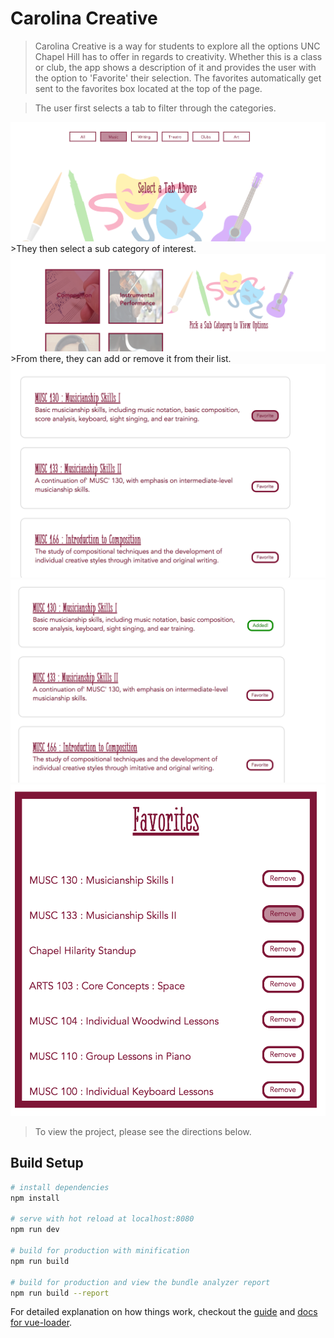 # Carolina Creative

> Carolina Creative is a way for students to explore all the options UNC Chapel Hill has to offer in regards to creativity. Whether this is a class or club, the app shows a description of it and provides the user with the option to 'Favorite' their selection. The favorites automatically get sent to the favorites box located at the top of the page.

> The user first selects a tab to filter through the categories.
<img src="/static/img/step1.png">
>They then select a sub category of interest.
<img src="/static/img/step2.png">
>From there, they can add or remove it from their list.
<img src="/static/img/step3.png">
<img src="/static/img/step4.png">
<img src="/static/img/step5.png">

> To view the project, please see the directions below.

## Build Setup

``` bash
# install dependencies
npm install

# serve with hot reload at localhost:8080
npm run dev

# build for production with minification
npm run build

# build for production and view the bundle analyzer report
npm run build --report
```

For detailed explanation on how things work, checkout the [guide](http://vuejs-templates.github.io/webpack/) and [docs for vue-loader](http://vuejs.github.io/vue-loader).
